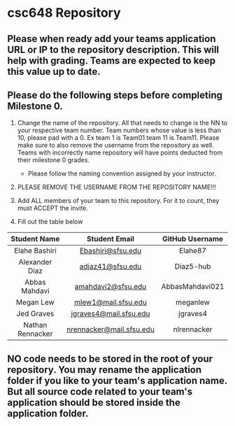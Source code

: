 # csc648 Repository

## Please when ready add your teams application URL or IP to the repository description. This will help with grading. Teams are expected to keep this value up to date.

## Please do the following steps before completing Milestone 0.
1. Change the name of the repository. All that needs to change is the NN to your respective team number. Team numbers whose value is less than 10, please pad with a 0. Ex team 1 is Team01 team 11 is Team11. Please make sure to also remove the username from the repository as well. Teams with incorrectly name repository will have points deducted from their milestone 0 grades.
      - Please follow the naming convention assigned by your instructor.

1. PLEASE REMOVE THE USERNAME FROM THE REPOSITORY NAME!!!

2. Add ALL members of your team to this repository. For it to count, they must ACCEPT the invite.

3. Fill out the table below


| Student Name     |       Student Email      | GitHub Username |
|      :---:       |           :---:          |      :---:      |
| Elahe Bashiri    |     Ebashiri@sfsu.edu    |     Elahe87     |              
| Alexander Diaz   |  adiaz41@sfsu.edu        |    Diaz5-hub    |
| Abbas Mahdavi    |  amahdavi2@sfsu.edu      | AbbasMahdavi021 |
| Megan Lew        |  mlew1@mail.sfsu.edu     |    meganlew     |
| Jed Graves       | jgraves4@mail.sfsu.edu   |   jgraves4      |
| Nathan Rennacker | nrennacker@mail.sfsu.edu |   nlrennacker    |

## NO code needs to be stored in the root of your repository. You may rename the application folder if you like to your team's application name. But all source code related to your team's application should be stored inside the application folder.
